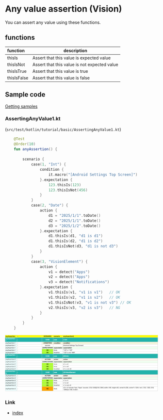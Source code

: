 # Any value assertion (Vision)

You can assert any value using these functions.

## functions

| function    | description                                  |
|:------------|----------------------------------------------|
| thisIs      | Assert that this value is expected value     |
| thisIsNot   | Assert that this value is not expected value |
| thisIsTrue  | Assert that this value is true               |
| thisIsFalse | Assert that this value is false              |

## Sample code

[Getting samples](../../../getting_samples.md)

### AssertingAnyValue1.kt

(`src/test/kotlin/tutorial/basic/AssertingAnyValue1.kt`)

```kotlin
    @Test
    @Order(10)
    fun anyAssertion() {

        scenario {
            case(1, "Int") {
                condition {
                    it.macro("[Android Settings Top Screen]")
                }.expectation {
                    123.thisIs(123)
                    123.thisIsNot(456)
                }
            }
            case(2, "Date") {
                action {
                    d1 = "2025/1/1".toDate()
                    d2 = "2025/1/1".toDate()
                    d3 = "2025/1/2".toDate()
                }.expectation {
                    d1.thisIs(d1, "d1 is d1")
                    d1.thisIs(d2, "d1 is d2")
                    d1.thisIsNot(d3, "d1 is not d3")
                }
            }
            case(3, "VisionElement") {
                action {
                    v1 = detect("Apps")
                    v2 = detect("Apps")
                    v3 = detect("Notifications")
                }.expectation {
                    v1.thisIs(v1, "v1 is v1")   // OK
                    v1.thisIs(v2, "v1 is v2")   // OK
                    v1.thisIsNot(v3, "v1 is not v3") // OK
                    v2.thisIs(v3, "v2 is v3")   // NG
                }
            }
        }
    }
```

![](_images/asserting_any_value.png)

### Link

- [index](../../../../index.md)

